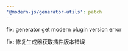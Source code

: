 ```yaml
---
'@modern-js/generator-utils': patch
---
```


fix: generator get modern plugin version error

fix: 修复生成器获取插件版本错误

